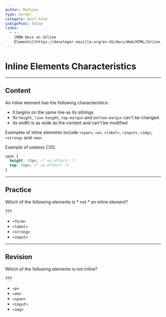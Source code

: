 ```yaml
---
author: Mathieu
type: normal
category: must-know
inAlgoPool: false
links:
  - >-
    [MDN Docs on Inline
    Elements](https://developer.mozilla.org/en-US/docs/Web/HTML/Inline_elemente){documentation}
---
```


# Inline Elements Characteristics


---

## Content

An inline element has the following characteristics:

* It begins on the same line as its siblings
* Its `height`, `line-height`, `top-margin` and `bottom-margin` can't be changed
* Its width is as wide as the content and can't be modified

Examples of inline elements include `<span>`, `<a>`, `<label>`, `<input>`, `<img>`, `<strong>` and `<em>`.

Example of useless CSS:

```css
span {
  height: 20px; /* no effect! */
  top: 20px; /* no effect! */
}

```


---

## Practice

Which of the following elements is * not * an inline element?

???

* `<form>`
* `<label>`
* `<strong>`
* `<input>`


---

## Revision

Which of the following elements is not inline?

???

* `<p>`
* `<em>`
* `<span>`
* `<input>`
* `<img>`
 
